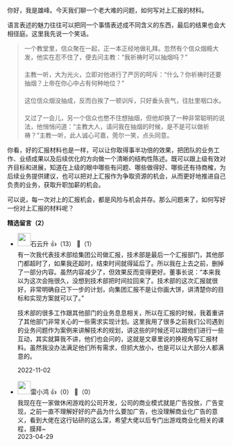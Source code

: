 你好，我是雄峰。今天我们聊一个老大难的问题，如何写对上汇报的材料。

语言表述的魅力往往可以把同一个事情表述成不同含义的东西，最后的结果也会大相径庭。这里我先说一个笑话。

> 一个教堂里，信众聚在一起，正一本正经地做礼拜。忽然有个信众烟瘾大发，他实在忍不住了，便去问主教：“我祈祷时可以抽烟吗？”  
> 　  
> 主教一听，大为光火，立即对他进行了严厉的呵斥：“什么？你祈祷时还要抽烟？上帝在你心中占有何种地位？”  
> 　  
> 这位信众烟没抽成，反而白挨了一顿训斥，只好垂头丧气，往肚里咽口水。  
> 　  
> 又过了一会儿，另一个信众也憋不住想抽烟，但他却换了一种非常聪明的说法，他悄悄问道：“主教大人，请问我在抽烟的时候，是不是可以做祈祷？”主教一听，此人诚心可嘉，莞尔一笑，点头同意。

你看，好的汇报材料也是一样，可以让你取得事半功倍的效果，把团队的业务工作、业绩成果以及后续优化的方向做一个清晰的结构性陈述。既可以跟上级有效对齐目标和进展，知道在上级的眼中哪些有问题、哪些做得好、哪些还有待商榷，为后续业务提供建议，也可以把对上汇报作为争取资源的机会，从而更好地推进自己负责的业务，获取升职加薪的机会。

可以说，每一次对上的汇报机会，都是风险与机会并存。那么问题来了，如何写好一份对上汇报的材料呢？
<div><strong>精选留言（2）</strong></div><ul>
<li><img src="https://static001.geekbang.org/account/avatar/00/0f/a0/c3/c5db35df.jpg" width="30px"><span>石云升</span> 👍（13） 💬（1）<div>有一次我代表技术部给集团公司做汇报，技术部是最后一个汇报部门，其他部门都超时了，如果我还超时，结束时间就得延后了。所以我在上去之前，删掉了一部分内容。虽然内容减少了，但效果反而变得更好。董事长说：“本来我以为这次会拖很久，没想到技术部把时间拉回来了。技术部的这次汇报就很好，非常明确自己下一步的计划，向集团汇报不是让你画大饼，讲清楚你的目标和实现方案就可以了。”

技术部的很多工作跟其他部门的业务息息相关，所以在汇报的时候，我着重讲了其他部门非常关心的一些需求实现计划。这里我用了很多之前我们公司遇到的业务问题作为案例来讲解技术的规划，讲这些的时候还可以跟他们进行一些互动，其实就算我不讲，他们也会问的，这就是文章里说的换视角写汇报材料。虽然我没办法满足他们所有需求，但抓大放小，也是可以让大部分人都满意的。</div>2022-11-02</li><br/><li><img src="https://static001.geekbang.org/account/avatar/00/14/e3/41/bd0e3a04.jpg" width="30px"><span>雷小鸿</span> 👍（0） 💬（0）<div>我现在在一家做休闲游戏的公司开发，公司的商业模式就是广告投放，广告变现，之前一直不理解好好的产品为什么要加广告，也没理解商业化广告的意义，看到大佬在这行钻研的这么深，希望大佬以后专门出游戏商业化相关的课程，膜拜~</div>2023-04-29</li><br/>
</ul>